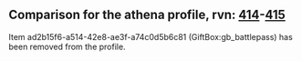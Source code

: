 ## Comparison for the athena profile, rvn: [414](https://github.com/PRO100KatYT/FortniteProfileRevisions/tree/main/profiles/athena/414%20athena.json)-[415](https://github.com/PRO100KatYT/FortniteProfileRevisions/tree/main/profiles/athena/415%20athena.json)

Item ad2b15f6-a514-42e8-ae3f-a74c0d5b6c81 (GiftBox:gb_battlepass) has been removed from the profile.
<br><br>
